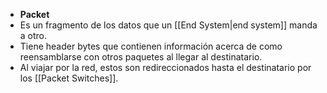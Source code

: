 - **Packet**
- Es un fragmento de los datos que un [[End System|end system]] manda a otro.
- Tiene header bytes que contienen información acerca de como reensamblarse con otros paquetes al llegar al destinatario.
- Al viajar por la red, estos son redireccionados hasta el destinatario por los [[Packet Switches]].